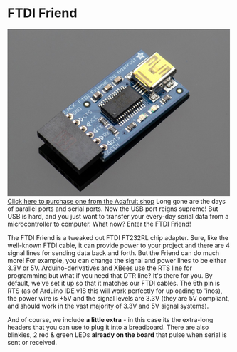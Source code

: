 # FTDI Friend

<a href="http://www.adafruit.com/products/284"><img src="assets/board.jpg?raw=true" width="500px"><br/>Click here to purchase one from the Adafruit shop</a>
Long gone are the days of parallel ports and serial ports. Now the USB port reigns supreme! But USB is hard, and you just want to transfer your every-day serial data from a microcontroller to computer. What now? Enter the FTDI Friend!

The FTDI Friend is a tweaked out FTDI FT232RL chip adapter. Sure, like the well-known FTDI cable, it can provide power to your project and there are 4 signal lines for sending data back and forth. But the Friend can do much more! For example, you can change the signal and power lines to be either 3.3V or 5V. Arduino-derivatives and XBees use the RTS line for programming but what if you need that DTR line? It's there for you.
By default, we've set it up so that it matches our FTDI cables. The 6th pin is RTS (as of Arduino IDE v18 this will work perfectly for uploading to 'inos), the power wire is +5V and the signal levels are 3.3V (they are 5V compliant, and should work in the vast majority of 3.3V and 5V signal systems).


And of course, we include __a little extra__ - in this case its the extra-long headers that you can use to plug it into a breadboard. There are also blinkies, 2 red & green LEDs __already on the board__ that pulse when serial is sent or received.
